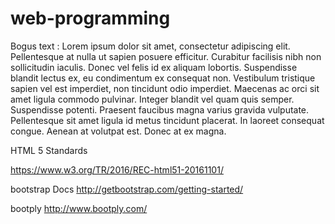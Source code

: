# web-programming
Bogus text : Lorem ipsum dolor sit amet, consectetur adipiscing elit. Pellentesque at nulla ut sapien posuere efficitur. Curabitur facilisis nibh non sollicitudin iaculis. Donec vel felis id ex aliquam lobortis. Suspendisse blandit lectus ex, eu condimentum ex consequat non. Vestibulum tristique sapien vel est imperdiet, non tincidunt odio imperdiet. Maecenas ac orci sit amet ligula commodo pulvinar. Integer blandit vel quam quis semper. Suspendisse potenti. Praesent faucibus magna varius gravida vulputate. Pellentesque sit amet ligula id metus tincidunt placerat. In laoreet consequat congue. Aenean at volutpat est. Donec at ex magna.


HTML 5 Standards

https://www.w3.org/TR/2016/REC-html51-20161101/

bootstrap Docs
http://getbootstrap.com/getting-started/

bootply 
http://www.bootply.com/
